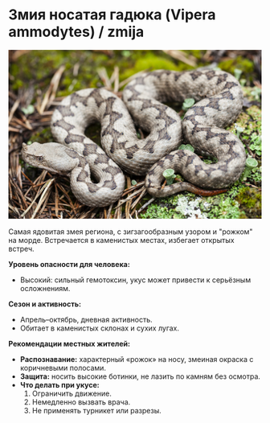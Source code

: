 # Змия носатая гадюка (Vipera ammodytes) / zmija

![Змия носатая гадюка](../images/Vipera_ammodytes.jpg)

Самая ядовитая змея региона, с зигзагообразным узором и "рожком" на морде. Встречается в каменистых местах, избегает открытых встреч.

**Уровень опасности для человека:**
- Высокий: сильный гемотоксин, укус может привести к серьёзным осложнениям.

**Сезон и активность:**
- Апрель–октябрь, дневная активность.
- Обитает в каменистых склонах и сухих лугах.

**Рекомендации местных жителей:**
- **Распознавание:** характерный «рожок» на носу, змеиная окраска с коричневыми полосами.
- **Защита:** носить высокие ботинки, не лазить по камням без осмотра.
- **Что делать при укусе:**
  1. Ограничить движение.
  2. Немедленно вызвать врача.
  3. Не применять турникет или разрезы.

